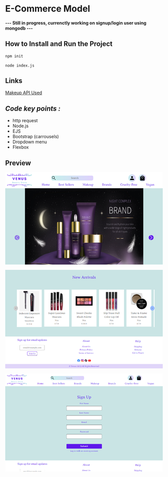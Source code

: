 # E-Commerce Model
#### --- Still in progress, currenctly working on signup/login user using mongodb  ---

## How to Install and Run the Project
```
npm init

```
```
node index.js
```
## Links
 [Makeup API Used](https://makeup-api.herokuapp.com/)

## *Code key points :*
* http request
* Node.js
* EJS
* Bootstrap (carrousels) 
* Dropdown menu
* Flexbox 

## Preview

![Preview](/views/assets/preview1.png "Preview 1")


![Preview](/views/assets/preview2.png "Preview 2")



![Preview](/views/assets/preview3.png "Preview 3")




